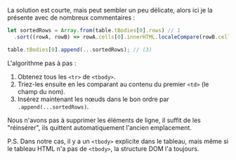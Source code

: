 La solution est courte, mais peut sembler un peu délicate, alors ici je la présente avec de nombreux commentaires :

```js
let sortedRows = Array.from(table.tBodies[0].rows) // 1
  .sort((rowA, rowB) => rowA.cells[0].innerHTML.localeCompare(rowB.cells[0].innerHTML));

table.tBodies[0].append(...sortedRows); // (3)
```

L'algorithme pas à pas :

1. Obtenez tous les `<tr>` de `<tbody>`.
2. Triez-les ensuite en les comparant au contenu du premier `<td>` (le champ du nom).
3. Insérez maintenant les nœuds dans le bon ordre par `.append(...sortedRows)`.

Nous n'avons pas à supprimer les éléments de ligne, il suffit de les "réinsérer", ils quittent automatiquement l'ancien emplacement.

P.S. Dans notre cas, il y a un `<tbody>` explicite dans le tableau, mais même si le tableau HTML n'a pas de `<tbody>`, la structure DOM l'a toujours.
